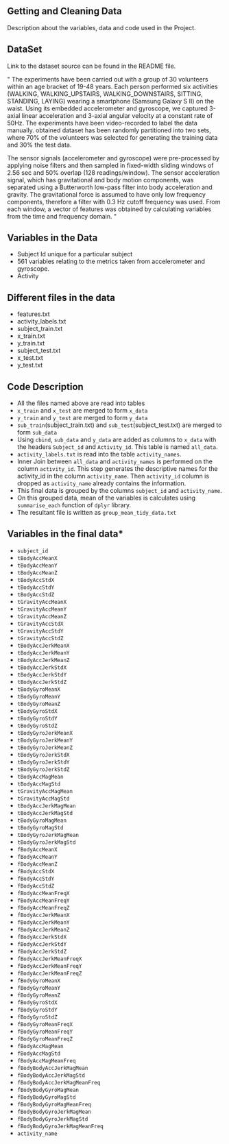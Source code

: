 ## Getting and Cleaning Data 
Description about the variables, data and code used in the Project.

## DataSet
Link to the dataset source can be found in the README file.

" The experiments have been carried out with a group of 30 volunteers within an age bracket of 19-48 years.
Each person performed six activities (WALKING, WALKING_UPSTAIRS, WALKING_DOWNSTAIRS, SITTING, STANDING, LAYING) wearing a smartphone
(Samsung Galaxy S II) on the waist. Using its embedded accelerometer and gyroscope, we captured 3-axial linear acceleration and
3-axial angular velocity at a constant rate of 50Hz. The experiments have been video-recorded to label the data manually. 
obtained dataset has been randomly partitioned into two sets, where 70% of the volunteers was selected for generating the training data 
and 30% the test data. 

The sensor signals (accelerometer and gyroscope) were pre-processed by applying noise filters and then sampled in fixed-width sliding 
windows of 2.56 sec and 50% overlap (128 readings/window). The sensor acceleration signal, which has gravitational and body motion
components, was separated using a Butterworth low-pass filter into body acceleration and gravity. The gravitational force is assumed
to have only low frequency components, therefore a filter with 0.3 Hz cutoff frequency was used. From each window, a vector of features
was obtained by calculating variables from the time and frequency domain. "

## Variables in the Data
* Subject Id unique for a particular subject
* 561 variables relating to the metrics taken from accelerometer and gyroscope.
* Activity 

## Different files in the data
- features.txt
- activity_labels.txt
- subject_train.txt
- x_train.txt
- y_train.txt
- subject_test.txt
- x_test.txt
- y_test.txt

## Code Description
* All the files named above are read into tables
* `x_train` and `x_test` are merged to form `x_data`
* `y_train` and `y_test` are merged to form `y_data`
* `sub_train`(subject_train.txt) and `sub_test`(subject_test.txt) are merged to form `sub_data`
* Using `cbind`, `sub_data` and `y_data`
   are added as columns to `x_data` with the headers `Subject_id` and `Activity_id`. This table is named `all_data`.
* `activity_labels.txt` is read into the table `activity_names`.
*  Inner Join between `all_data` and `activity_names` is performed on the column `activity_id`. This step generates the descriptive
   names for the activity_id in the column `activity_name`. Then `activity_id` column is dropped as `activity_name` already
   contains the information.
* This final data is grouped by the columns `subject_id` and `activity_name`. 
* On this grouped data, mean of the variables is calculates using `summarise_each` function of `dplyr` library.
* The resultant file is written as `group_mean_tidy_data.txt`

## Variables in the final data* 
* `subject_id`
* `tBodyAccMeanX`
* `tBodyAccMeanY`
* `tBodyAccMeanZ`
* `tBodyAccStdX`
* `tBodyAccStdY`
* `tBodyAccStdZ`
* `tGravityAccMeanX`
* `tGravityAccMeanY`
* `tGravityAccMeanZ`
* `tGravityAccStdX`
* `tGravityAccStdY`
* `tGravityAccStdZ`
* `tBodyAccJerkMeanX`
* `tBodyAccJerkMeanY`
* `tBodyAccJerkMeanZ`
* `tBodyAccJerkStdX`
* `tBodyAccJerkStdY`
* `tBodyAccJerkStdZ`
* `tBodyGyroMeanX`
* `tBodyGyroMeanY`
* `tBodyGyroMeanZ`
* `tBodyGyroStdX`
* `tBodyGyroStdY`
* `tBodyGyroStdZ`
* `tBodyGyroJerkMeanX`
* `tBodyGyroJerkMeanY`
* `tBodyGyroJerkMeanZ`
* `tBodyGyroJerkStdX`
* `tBodyGyroJerkStdY`
* `tBodyGyroJerkStdZ`
* `tBodyAccMagMean`
* `tBodyAccMagStd`
* `tGravityAccMagMean`
* `tGravityAccMagStd`
* `tBodyAccJerkMagMean`
* `tBodyAccJerkMagStd`
* `tBodyGyroMagMean`
* `tBodyGyroMagStd`
* `tBodyGyroJerkMagMean`
* `tBodyGyroJerkMagStd`
* `fBodyAccMeanX`
* `fBodyAccMeanY`
* `fBodyAccMeanZ`
* `fBodyAccStdX`
* `fBodyAccStdY`
* `fBodyAccStdZ`
* `fBodyAccMeanFreqX`
* `fBodyAccMeanFreqY`
* `fBodyAccMeanFreqZ`
* `fBodyAccJerkMeanX`
* `fBodyAccJerkMeanY`
* `fBodyAccJerkMeanZ`
* `fBodyAccJerkStdX`
* `fBodyAccJerkStdY`
* `fBodyAccJerkStdZ`
* `fBodyAccJerkMeanFreqX`
* `fBodyAccJerkMeanFreqY`
* `fBodyAccJerkMeanFreqZ`
* `fBodyGyroMeanX`
* `fBodyGyroMeanY`
* `fBodyGyroMeanZ`
* `fBodyGyroStdX`
* `fBodyGyroStdY`
* `fBodyGyroStdZ`
* `fBodyGyroMeanFreqX`
* `fBodyGyroMeanFreqY`
* `fBodyGyroMeanFreqZ`
* `fBodyAccMagMean`
* `fBodyAccMagStd`
* `fBodyAccMagMeanFreq`
* `fBodyBodyAccJerkMagMean`
* `fBodyBodyAccJerkMagStd`
* `fBodyBodyAccJerkMagMeanFreq`
* `fBodyBodyGyroMagMean`
* `fBodyBodyGyroMagStd`
* `fBodyBodyGyroMagMeanFreq`
* `fBodyBodyGyroJerkMagMean`
* `fBodyBodyGyroJerkMagStd`
* `fBodyBodyGyroJerkMagMeanFreq`
* `activity_name` 

